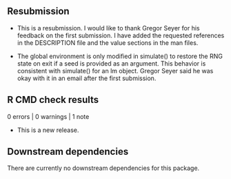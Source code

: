 ## Resubmission

* This is a resubmission. I would like to thank Gregor Seyer for his feedback on
  the first submission. I have added the requested references in the DESCRIPTION
  file and the value sections in the man files.

* The global environment is only modified in simulate() to restore the RNG state
  on exit if a seed is provided as an argument. This behavior is consistent with
  simulate() for an lm object. Gregor Seyer said he was okay with it in an email
  after the first submission.

## R CMD check results

0 errors | 0 warnings | 1 note

* This is a new release.

## Downstream dependencies

There are currently no downstream dependencies for this package.
